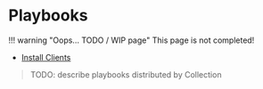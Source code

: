 # Playbooks

!!! warning "Oops... TODO / WIP page"
    This page is not completed!

- [Install Clients](./install-clients.md)

> TODO: describe playbooks distributed by Collection